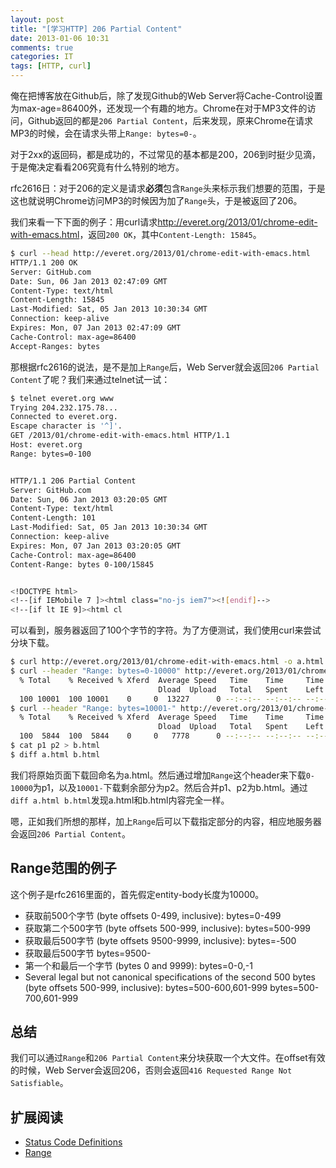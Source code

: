 ```yaml
---
layout: post
title: "[学习HTTP] 206 Partial Content"
date: 2013-01-06 10:31
comments: true
categories: IT 
tags: [HTTP, curl]
---
```

俺在把博客放在Github后，除了发现Github的Web Server将Cache-Control设置为max-age=86400外，还发现一个有趣的地方。Chrome在对于MP3文件的访问，Github返回的都是`206 Partial Content`，后来发现，原来Chrome在请求MP3的时候，会在请求头带上`Range: bytes=0-`。

对于2xx的返回码，都是成功的，不过常见的基本都是200，206到时挺少见滴，于是俺决定看看206究竟有什么特别的地方。

rfc2616日：对于206的定义是请求**必须**包含`Range`头来标示我们想要的范围，于是这也就说明Chrome访问MP3的时候因为加了`Range`头，于是被返回了206。

我们来看一下下面的例子：用curl请求<http://everet.org/2013/01/chrome-edit-with-emacs.html>，返回`200 OK`，其中`Content-Length: 15845`。


``` bash
$ curl --head http://everet.org/2013/01/chrome-edit-with-emacs.html
HTTP/1.1 200 OK
Server: GitHub.com
Date: Sun, 06 Jan 2013 02:47:09 GMT
Content-Type: text/html
Content-Length: 15845
Last-Modified: Sat, 05 Jan 2013 10:30:34 GMT
Connection: keep-alive
Expires: Mon, 07 Jan 2013 02:47:09 GMT
Cache-Control: max-age=86400
Accept-Ranges: bytes
```

那根据rfc2616的说法，是不是加上`Range`后，Web Server就会返回`206 Partial Content`了呢？我们来通过telnet试一试：

<!-- more -->

``` bash
$ telnet everet.org www
Trying 204.232.175.78...
Connected to everet.org.
Escape character is '^]'.
GET /2013/01/chrome-edit-with-emacs.html HTTP/1.1
Host: everet.org
Range: bytes=0-100


HTTP/1.1 206 Partial Content
Server: GitHub.com
Date: Sun, 06 Jan 2013 03:20:05 GMT
Content-Type: text/html
Content-Length: 101
Last-Modified: Sat, 05 Jan 2013 10:30:34 GMT
Connection: keep-alive
Expires: Mon, 07 Jan 2013 03:20:05 GMT
Cache-Control: max-age=86400
Content-Range: bytes 0-100/15845


<!DOCTYPE html>
<!--[if IEMobile 7 ]><html class="no-js iem7"><![endif]-->
<!--[if lt IE 9]><html cl
```

可以看到，服务器返回了100个字节的字符。为了方便测试，我们使用curl来尝试分块下载。

``` bash
$ curl http://everet.org/2013/01/chrome-edit-with-emacs.html -o a.html
$ curl --header "Range: bytes=0-10000" http://everet.org/2013/01/chrome-edit-with-emacs.html -o p1
  % Total    % Received % Xferd  Average Speed   Time    Time     Time  Current
                                 Dload  Upload   Total   Spent    Left  Speed
  100 10001  100 10001    0     0  13227      0 --:--:-- --:--:-- --:--:-- 20451
$ curl --header "Range: bytes=10001-" http://everet.org/2013/01/chrome-edit-with-emacs.html -o p2
  % Total    % Received % Xferd  Average Speed   Time    Time     Time  Current
                                 Dload  Upload   Total   Spent    Left  Speed
  100  5844  100  5844    0     0   7778      0 --:--:-- --:--:-- --:--:-- 12175
$ cat p1 p2 > b.html
$ diff a.html b.html 
```

我们将原始页面下载回命名为a.html。然后通过增加`Range`这个header来下载`0-10000`为p1，以及`10001-`下载剩余部分为p2。然后合并p1、p2为b.html。通过`diff a.html b.html`发现a.html和b.html内容完全一样。

嗯，正如我们所想的那样，加上`Range`后可以下载指定部分的内容，相应地服务器会返回`206 Partial Content`。

## Range范围的例子
这个例子是rfc2616里面的，首先假定entity-body长度为10000。

- 获取前500个字节 (byte offsets 0-499, inclusive):  bytes=0-499
- 获取第二个500字节 (byte offsets 500-999, inclusive): bytes=500-999
- 获取最后500字节 (byte offsets 9500-9999, inclusive): bytes=-500
- 获取最后500字节 bytes=9500-
- 第一个和最后一个字节 (bytes 0 and 9999):  bytes=0-0,-1
- Several legal but not canonical specifications of the second 500
  bytes (byte offsets 500-999, inclusive):
   bytes=500-600,601-999
   bytes=500-700,601-999

## 总结
我们可以通过`Range`和`206 Partial Content`来分块获取一个大文件。在offset有效的时候，Web Server会返回206，否则会返回`416 Requested Range Not Satisfiable`。

## 扩展阅读
  * [Status Code Definitions](http://www.w3.org/Protocols/rfc2616/rfc2616-sec10.html)
  * [Range](http://www.w3.org/Protocols/rfc2616/rfc2616-sec14.html#sec14.35)
